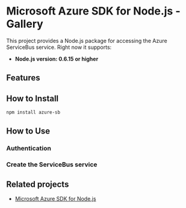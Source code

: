 # Microsoft Azure SDK for Node.js - Gallery

This project provides a Node.js package for accessing the Azure ServiceBus service. Right now it supports:
- **Node.js version: 0.6.15 or higher**

## Features


## How to Install

```bash
npm install azure-sb
```

## How to Use

### Authentication

### Create the ServiceBus service

## Related projects

- [Microsoft Azure SDK for Node.js](https://github.com/WindowsAzure/azure-sdk-for-node)
